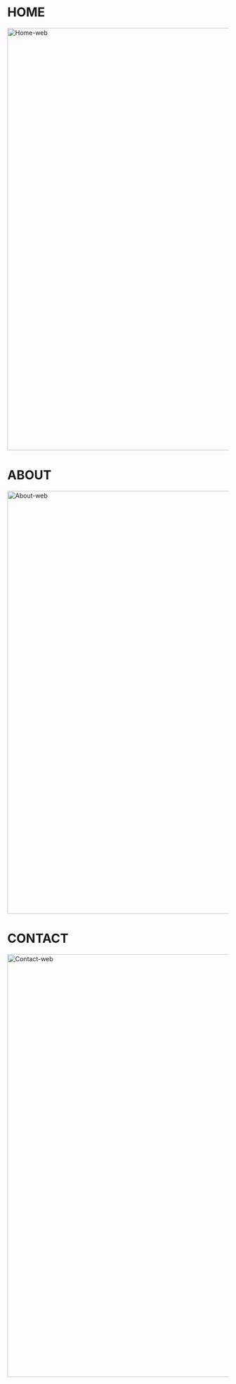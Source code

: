 # HOME
<img width="959" alt="Home-web" src="https://github.com/user-attachments/assets/e9da0efb-77ae-4317-b66b-f042b98eb2a0">

# ABOUT 
<img width="960" alt="About-web" src="https://github.com/user-attachments/assets/691e30f5-0882-45e9-9e1c-e462d0f36068">

# CONTACT 
<img width="960" alt="Contact-web" src="https://github.com/user-attachments/assets/29e8dff0-ea7a-424e-a2d3-cee8e07098e7">
